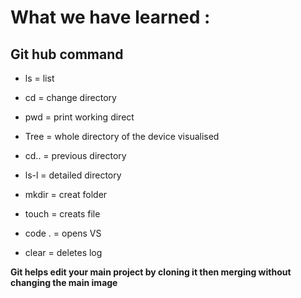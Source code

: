 # What we have learned :

## Git hub command

- ls = list

- cd = change directory 

- pwd = print working direct 

- Tree = whole directory of the device visualised 

- cd.. = previous directory

- ls-l = detailed directory

- mkdir = creat folder 

- touch = creats file

- code . = opens VS

- clear = deletes log


**Git helps edit your main project by cloning it then merging without changing the main image**

